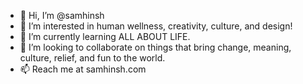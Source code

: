 - 👋 Hi, I’m @samhinsh
- 👀 I’m interested in human wellness, creativity, culture, and design!
- 🌱 I’m currently learning ALL ABOUT LIFE.
- 💞️ I’m looking to collaborate on things that bring change, meaning, culture, relief, and fun to the world.
- 📫 Reach me at samhinsh.com

<!---
samhinsh/samhinsh is a ✨ special ✨ repository because its `README.md` (this file) appears on your GitHub profile.
You can click the Preview link to take a look at your changes.
--->
